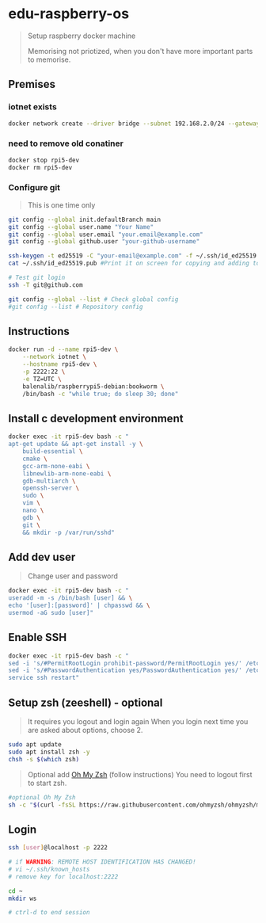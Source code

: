# edu-raspberry-os

> Setup raspberry docker machine
>
> Memorising not priotized, when you don't have more important parts to memorise.

## Premises

### iotnet exists

```bash
docker network create --driver bridge --subnet 192.168.2.0/24 --gateway 192.168.2.1 iotnet
```

### need to remove old conatiner

```bash
docker stop rpi5-dev
docker rm rpi5-dev
```

### Configure git

> This is one time only

```bash
git config --global init.defaultBranch main
git config --global user.name "Your Name"
git config --global user.email "your.email@example.com"
git config --global github.user "your-github-username"

ssh-keygen -t ed25519 -C "your-email@example.com" -f ~/.ssh/id_ed25519 -N "" #Generate SSH key
cat ~/.ssh/id_ed25519.pub #Print it on screen for copying and adding to github SSH keys.

# Test git login
ssh -T git@github.com

git config --global --list # Check global config
#git config --list # Repository config
```

## Instructions

```bash
docker run -d --name rpi5-dev \
    --network iotnet \
    --hostname rpi5-dev \
    -p 2222:22 \
    -e TZ=UTC \
    balenalib/raspberrypi5-debian:bookworm \
    /bin/bash -c "while true; do sleep 30; done"
```

## Install c development environment

```bash
docker exec -it rpi5-dev bash -c "
apt-get update && apt-get install -y \
    build-essential \
    cmake \
    gcc-arm-none-eabi \
    libnewlib-arm-none-eabi \
    gdb-multiarch \
    openssh-server \
    sudo \
    vim \
    nano \
    gdb \
    git \
    && mkdir -p /var/run/sshd"
```

## Add dev user

> Change user and password

```bash
docker exec -it rpi5-dev bash -c "
useradd -m -s /bin/bash [user] && \
echo '[user]:[password]' | chpasswd && \
usermod -aG sudo [user]"
```

## Enable SSH

```bash
docker exec -it rpi5-dev bash -c "
sed -i 's/#PermitRootLogin prohibit-password/PermitRootLogin yes/' /etc/ssh/sshd_config && \
sed -i 's/#PasswordAuthentication yes/PasswordAuthentication yes/' /etc/ssh/sshd_config && \
service ssh restart"
```

## Setup zsh  (zeeshell) - optional

> It requires you logout and login again
> When you login next time you are asked about options, choose 2.

```bash
sudo apt update
sudo apt install zsh -y
chsh -s $(which zsh)
```

> Optional add [Oh My Zsh](https://ohmyz.sh) (follow instructions)
> You need to logout first to start zsh.
```bash
#optional Oh My Zsh
sh -c "$(curl -fsSL https://raw.githubusercontent.com/ohmyzsh/ohmyzsh/master/tools/install.sh)"
```

## Login

```bash
ssh [user]@localhost -p 2222

# if WARNING: REMOTE HOST IDENTIFICATION HAS CHANGED!
# vi ~/.ssh/known_hosts
# remove key for localhost:2222

cd ~
mkdir ws

# ctrl-d to end session
```
